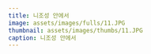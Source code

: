 ```yaml
---
title: 니조성 안에서
image: assets/images/fulls/11.JPG
thumbnail: assets/images/thumbs/11.JPG
caption: 니조성 안에서
---
```

